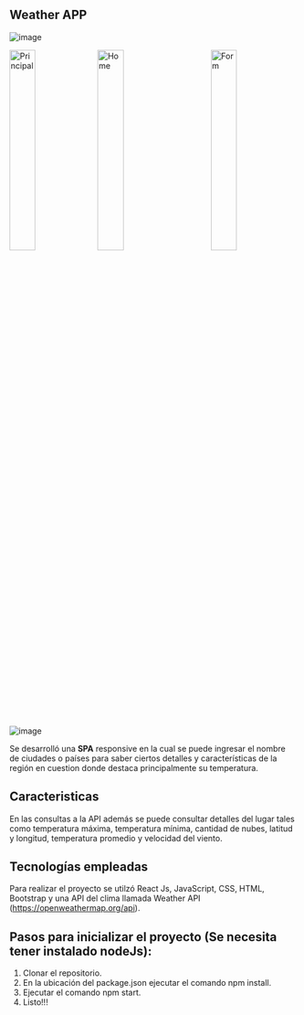 ## Weather APP
![image](https://user-images.githubusercontent.com/58791994/128620386-a47e4af2-dc96-4172-96e4-3b2ba40608ca.png)


<div>
<img align="left" src="https://user-images.githubusercontent.com/58791994/128620358-cf24607c-7f74-47e7-97a3-0d31dce3a1bd.png" alt="Principal" width="30%"/>
<img align="center" src="https://user-images.githubusercontent.com/58791994/128620386-a47e4af2-dc96-4172-96e4-3b2ba40608ca.png" alt="Home" width="30%"/>
<img align="right" src="https://user-images.githubusercontent.com/58791994/124400542-1f3bee00-dcd8-11eb-8ba2-9bb2df37bdfc.png" alt="Form" width="30%"/>
</div>

![image](https://user-images.githubusercontent.com/58791994/128620398-ca2cb37b-ff73-477a-a8f5-df48644f8b4e.png)


Se desarrolló una **SPA** responsive en la cual se puede ingresar el nombre de ciudades o países para saber ciertos detalles y características de la región en cuestion donde destaca principalmente su temperatura.

## Caracteristicas

En las consultas a la API además se puede consultar detalles del lugar tales como temperatura máxima, temperatura mínima, cantidad de nubes, latitud y longitud, temperatura promedio y velocidad del viento.

## Tecnologías empleadas

Para realizar el proyecto se utilzó React Js, JavaScript, CSS, HTML, Bootstrap y una API del clima llamada Weather API (https://openweathermap.org/api).

## Pasos para inicializar el proyecto (Se necesita tener instalado nodeJs):

1. Clonar el repositorio.
2. En la ubicación del package.json ejecutar el comando npm install.
3. Ejecutar el comando npm start.
4. Listo!!!







